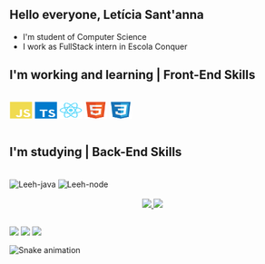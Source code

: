 ## Hello everyone, Letícia Sant'anna
- I'm student of Computer Science <br>
- I work as FullStack intern in Escola Conquer

## I'm working and learning | Front-End Skills
<div style="display: inline_block"><br>
  <img align="center" alt="Leeh-Js" height="30" width="40" src="https://raw.githubusercontent.com/devicons/devicon/master/icons/javascript/javascript-plain.svg">
  <img align="center" alt="Leeh-Ts" height="30" width="40" src="https://raw.githubusercontent.com/devicons/devicon/master/icons/typescript/typescript-plain.svg">
  <img align="center" alt="Leeh-React" height="30" width="40" src="https://raw.githubusercontent.com/devicons/devicon/master/icons/react/react-original.svg">
  <img align="center" alt="Leeh-HTML" height="30" width="40" src="https://raw.githubusercontent.com/devicons/devicon/master/icons/html5/html5-original.svg">
  <img align="center" alt="Leeh-CSS" height="30" width="40" src="https://raw.githubusercontent.com/devicons/devicon/master/icons/css3/css3-original.svg">
  
</div><br>

## I'm studying | Back-End Skills
<div style="display: inline_block"><br>
  <img align="center" alt="Leeh-java" height="40" width="40" src="https://cdn.jsdelivr.net/gh/devicons/devicon/icons/java/java-original-wordmark.svg" />
  <img align="center" alt="Leeh-node" height="50" width="50"  src="https://cdn.jsdelivr.net/gh/devicons/devicon/icons/nodejs/nodejs-original-wordmark.svg" />
          
</div>
<br>

<div align="center">
  <a href="https://github.com/leehfsn">
  <img height="180em" src="https://github-readme-stats.vercel.app/api?username=leehfsn&show_icons=true&theme=jolly&include_all_commits=true&count_private=true"/>
  <img height="180em" src="https://github-readme-stats.vercel.app/api/top-langs/?username=leehfsn&layout=compact&langs_count=7&theme=jolly"/>
</div>

  
  ##
 
<div> 
  <a href="https://instagram.com/leehfsn" target="_blank"><img src="https://img.shields.io/badge/-Instagram-%23E4405F?style=for-the-badge&logo=instagram&logoColor=white" target="_blank"></a>
  <a href = "mailto:leets16@gmail.com"><img src="https://img.shields.io/badge/-Gmail-%23333?style=for-the-badge&logo=gmail&logoColor=white" target="_blank"></a>
  <a href="https://www.linkedin.com/in/leehsantanna/" target="_blank"><img src="https://img.shields.io/badge/LinkedIn-0077B5?style=for-the-badge&logo=linkedin&logoColor=white" target="_blank"> </a>
 
  ![Snake animation](https://github.com/leehfsn/leehfsn/blob/output/github-contribution-grid-snake.svg)
 
</div>
